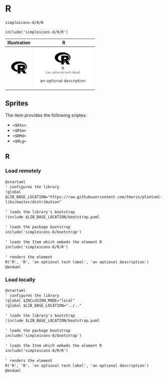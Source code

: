 # R


```text
simpleicons-8/R/R
```

```text
include('simpleicons-8/R/R')
```



| Illustration | R |
| :---: | :---: |
| ![illustration for Illustration](../../simpleicons-8/R/R.png) | ![illustration for R](../../simpleicons-8/R/R.Local.png) |



## Sprites
The item provides the following sriptes:

- `<$RXs>`
- `<$RSm>`
- `<$RMd>`
- `<$RLg>`





## R

### Load remotely
```plantuml
@startuml
' configures the library
!global $LIB_BASE_LOCATION="https://raw.githubusercontent.com/tmorin/plantuml-libs/master/distribution"

' loads the library's bootstrap
!include $LIB_BASE_LOCATION/bootstrap.puml

' loads the package bootstrap
include('simpleicons-8/bootstrap')

' loads the Item which embeds the element R
include('simpleicons-8/R/R')

' renders the element
R('R', 'R', 'an optional tech label', 'an optional description')
@enduml
```

### Load locally
```plantuml
@startuml
' configures the library
!global $INCLUSION_MODE="local"
!global $LIB_BASE_LOCATION="../.."

' loads the library's bootstrap
!include $LIB_BASE_LOCATION/bootstrap.puml

' loads the package bootstrap
include('simpleicons-8/bootstrap')

' loads the Item which embeds the element R
include('simpleicons-8/R/R')

' renders the element
R('R', 'R', 'an optional tech label', 'an optional description')
@enduml
```

